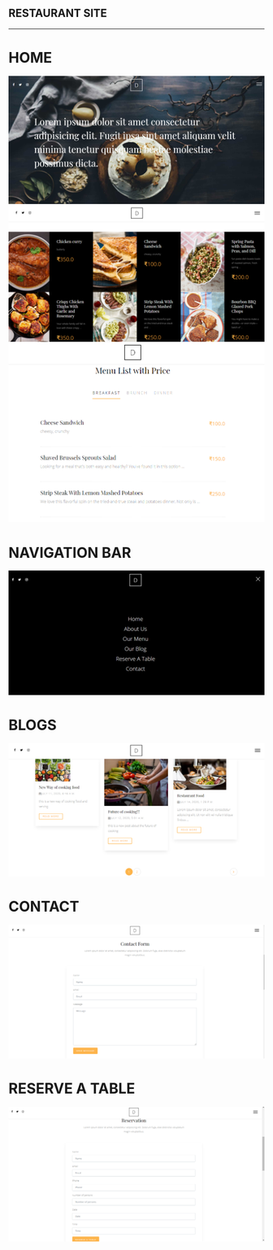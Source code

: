 ## RESTAURANT SITE

<hr>

# HOME
![](READMEimg/home.PNG)
<br>
![](READMEimg/home1.PNG)
<br>
![](READMEimg/home2.PNG)

# NAVIGATION BAR
![](READMEimg/nav.PNG)

# BLOGS
![](READMEimg/blog.PNG)

# CONTACT
![](READMEimg/contact.PNG)

# RESERVE A TABLE
![](READMEimg/reserve.PNG)
